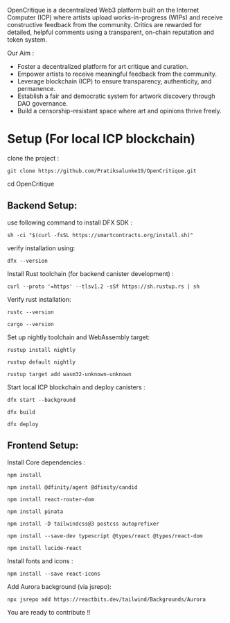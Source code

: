 OpenCritique is a decentralized Web3 platform built on the Internet Computer (ICP) where artists upload works-in-progress (WIPs) and receive constructive feedback from the community. Critics are rewarded for detailed, helpful comments using a transparent, on-chain reputation and token system.

Our Aim : 
- Foster a decentralized platform for art critique and curation.
-  Empower artists to receive meaningful feedback from the community.
-  Leverage blockchain (ICP) to ensure transparency, authenticity, and permanence.
-  Establish a fair and democratic system for artwork discovery through DAO governance.
-  Build a censorship-resistant space where art and opinions thrive freely.

# Setup (For local ICP blockchain)

clone the project : 

``` git clone https://github.com/Pratiksalunke19/OpenCritique.git ```

cd OpenCritique

## Backend Setup: 

use following command to install DFX SDK : 

```sh -ci "$(curl -fsSL https://smartcontracts.org/install.sh)"```

verify installation using: 

``` dfx --version ```

Install Rust toolchain (for backend canister development) : 

``` curl --proto '=https' --tlsv1.2 -sSf https://sh.rustup.rs | sh ```

Verify rust installation: 

``` rustc --version ```

``` cargo --version ```

Set up nightly toolchain and WebAssembly target:

``` rustup install nightly ```

``` rustup default nightly ```

``` rustup target add wasm32-unknown-unknown ``` 

Start local ICP blockchain and deploy canisters :

``` dfx start --background ``` 

``` dfx build ```

``` dfx deploy ```

## Frontend Setup: 

Install Core dependencies : 

``` npm install ```

```npm install @dfinity/agent @dfinity/candid```

```npm install react-router-dom```

```npm install pinata```

```npm install -D tailwindcss@3 postcss autoprefixer```

```npm install --save-dev typescript @types/react @types/react-dom```

```npm install lucide-react```

Install fonts and icons : 

``` npm install --save react-icons ```

Add Aurora background (via jsrepo):

``` npx jsrepo add https://reactbits.dev/tailwind/Backgrounds/Aurora ```

You are ready to contribute !!







